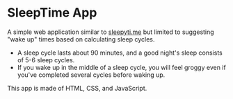 # SleepTime App

A simple web application similar to [sleepyti.me](https://sleepyti.me/) but limited to suggesting "wake up" times based on calculating sleep cycles.

- A sleep cycle lasts about 90 minutes, and a good night's sleep consists of 5-6 sleep cycles.
- If you wake up in the middle of a sleep cycle, you will feel groggy even if you've completed several cycles before waking up.

This app is made of HTML, CSS, and JavaScript.

